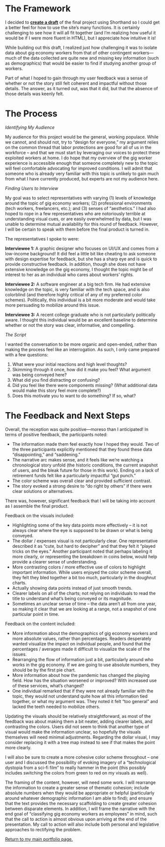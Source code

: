 # The Framework 

I decided to <a href="https://preview.shorthand.com/mupp9nbgzarLK6jj"><b>create a draft</b></a> of the final project using Shorthand so I could get a better feel for how to use the site’s many functions. It is certainly challenging to see how it will all fit together (and I’m realizing how useful it would be if I were more fluent in HTML), but I appreciate how intuitive it is! 

While building out this draft, I realized just how challenging it was to isolate data about gig economy workers from that of other contingent workers—much of the data collected are quite new and missing key information (such as demographics) that would be easier to find if studying another group of workers. 

Part of what I hoped to gain through my user feedback was a sense of whether or not the story still felt coherent and impactful without those details. The answer, as it turned out, was that it did, but that the absence of those details was keenly felt. 

# The Process

<i>Identifying My Audience</i>

My audience for this project would be the general, working populace. While we cannot, and should not, try to “design for everyone,” my argument relies on the common thread that labor protections are good for all of us in the workforce – and that we must start by leveraging our voices to protect these exploited workers at home. I do hope that my overview of the gig worker experience is accessible enough that someone completely new to the topic will feel comfortable advocating for improved conditions. I will admit that someone who is already very familiar with this topic is unlikely to gain much from what I have currently produced, but experts are not my audience here. 

<i>Finding Users to Interview</i>

My goal was to select representatives with varying (1) levels of knowledge around the topic of gig economy workers; (2) professional environments (tech workers, freelancers, etc.); and (3) senses of “aesthetics.” I had also hoped to rope in a few representatives who are notoriously terrible at understanding visual cues, or are easily overwhelmed by data, but I was unable to determine mutual availability for this round of feedback. However, I will be certain to speak with them before the final product is turned in. 

The representatives I spoke to were: 

<b>Interviewee 1:</b> A graphic designer who focuses on UI/UX and comes from a low-income background! It did feel a little bit like cheating to ask someone with design expertise for feedback, but she has a sharp eye and is quick to provide constructive feedback. In addition, though she does not have extensive knowledge on the gig economy, I thought the topic might be of interest to her as an individual who cares about workers’ rights. 

<b>Interviewee 2:</b> A software engineer at a big tech firm. He had extensive knowledge on the topic, is very familiar with the tech space, and is also colorblind (and therefore highly critical of any of my preferred color schemes). Politically, this individual is a bit more moderate and would take more persuading to mobilize around this issue. 

<b>Interviewee 3:</b> A recent college graduate who is not particularly politically aware. I thought this individual would be an excellent baseline to determine whether or not the story was clear, informative, and compelling. 

<i>The Script</i> 

I wanted the conversation to be more organic and open-ended, rather than making the process feel like an interrogation. As such, I only came prepared with a few questions: 

1. What were your initial reactions and high level thoughts?
2. Skimming through it once, how did it make you feel? What argument was being conveyed here?
3. What did you find distracting or confusing?
4. Did you feel like there were components missing? (What additional data would make this story feel more complete?)
5. Does this motivate you to want to do something? If so, what? 


# The Feedback and Next Steps 

Overall, the reception was quite positive—moreso than I anticipated! In terms of positive feedback, the participants noted: 
<ul>
  <li>The information made them feel exactly how I hoped they would. Two of the three participants explicitly mentioned that they found these data “disappointing,” and “saddening.”</li>
  <li> The narrative arc makes sense, and it feels like we’re watching a chronological story unfold (the historic conditions, the current snapshot of users, and the bleak future for those in this work). Ending on a lack of retirement funds felt like a particularly impactful “gut punch.”</li>
<li>The color scheme was overall clear and provided sufficient contrast.</li>
  <li> The story evoked a strong desire to “do right by others” if there were clear solutions or alternatives.</li>
</ul>

There was, however, significant feedback that I will be taking into account as I assemble the final product. 

Feedback on the visuals included:
<ul>
  <li>Highlighting some of the key data points more effectively – it is not always clear where the eye is supposed to be drawn or what is being conveyed.</li>
  <li>The dollar / expenses visual is not particularly clear. One representative described it as “cute, but hard to decipher” and that they felt it “played tricks on the eyes.” Another participant noted that perhaps labeling it more clearly, or representing the breakdown in coins below, would help provide a clearer sense of understanding.</li>
  <li>More contrasting colors / more effective use of colors to highlight important information. While users enjoyed the color scheme overall, they felt they bled together a bit too much, particularly in the doughnut charts.</li>
  <li>Actually showing data points instead of just smooth trends.</li>
<li>Clearer labels on all of the charts; not relying on individuals to read the title to understand what’s being conveyed or its magnitude.</li>
  <li>Sometimes an unclear sense of time – the data aren’t all from one year, so making it clear that we are looking at a range, not a snapshot of one particular point in time.</li>
</ul>

Feedback on the content included: 

<ul>
<li>More information about the demographics of gig economy workers and more absolute values, rather than percentages. Readers desperately wanted visualize the impact on individual people, and found that the percentages / averages made it difficult to visualize the scale of the issues.</li>
<li>Rearranging the flow of information just a bit, particularly around who works in the gig economy. If we are going to use absolute numbers, they should be by the first pie chart.</li>
<li>More information about how the pandemic has changed the playing field. How has the situation worsened or improved? With increased use of these services, what’s changed?</li>
<li>One individual remarked that if they were not already familiar with the topic, they would not understand quite how all this information tied together, or what my argument was. They noted it felt “too general” and lacked the teeth needed to mobilize others.</li>
</ul>

Updating the visuals should be relatively straightforward, as most of the feedback was about making them a bit neater, adding clearer labels, and contrasting the colors. Users did not seem to think that another type of visual would make the information unclear, so hopefully the visuals themselves will need minimal adjustments. Regarding the dollar visual, I may consider replacing it with a tree map instead to see if that makes the point more clearly. 

I will also be sure to create a more cohesive color scheme throughout – one user and I discussed the possibility of evoking imagery of a “technological dystopia from a sci-fi film” to really hammer in the point (this possibly includes switching the colors from green to red on my visuals as well). 

The framing of the content, however, will need some work. I will rearrange the information to create a greater sense of thematic cohesion; include absolute numbers when they would be appropriate or helpful (particularly around whatever demographic information I am able to find); and ensure that the text provides the necessary scaffolding to create greater cohesion between disparate elements. In addition, I will frame the narrative with the end goal of “classifying gig economy workers as employees” in mind, such that the call to action is almost obvious upon arriving at the end of the presentation. My call to action will also include both personal and legislative approaches to rectifying the problem. 

<a href="https://nannunz.github.io/TSWD-portfolio">Return to my main portfolio page.</a>

